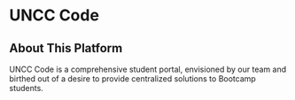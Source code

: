 # UNCC Code

## About This Platform

UNCC Code is a comprehensive student portal, envisioned by our team and birthed out of a desire to provide centralized solutions to Bootcamp students.
